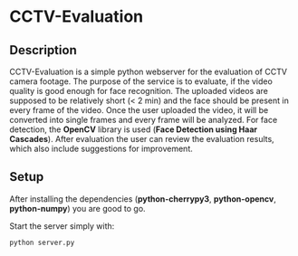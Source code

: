 CCTV-Evaluation
===============

Description
-----------
CCTV-Evaluation is a simple python webserver for the evaluation of CCTV camera footage. The purpose of the service is to evaluate, if the video quality is good enough for face recognition. The uploaded videos are supposed to be relatively short (< 2 min) and the face should be present in every frame of the video. Once the user uploaded the video, it will be converted into single frames and every frame will be analyzed. For face detection, the **OpenCV** library is used (**Face Detection using Haar Cascades**). After evaluation the user can review the evaluation results, which also include suggestions for improvement.


Setup
-----------
After installing the dependencies (**python-cherrypy3**, **python-opencv**, **python-numpy**) you are good to go.

Start the server simply with:


```bash
python server.py
```
